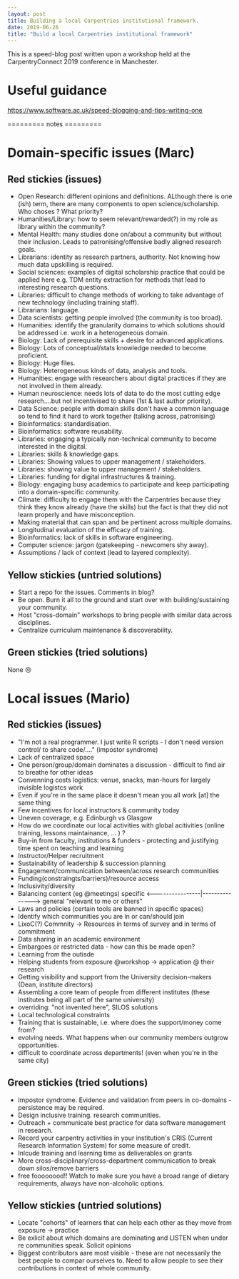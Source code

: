 ```yaml
---
layout: post
title: Building a local Carpentries institutional framework.
date: 2019-06-26
title: "Build a local Carpentries institutional framework"
---
```

This is a speed-blog post written upon a workshop held at the CarpentryConnect 2019 conference in Manchester.

# Useful guidance
https://www.software.ac.uk/speed-blogging-and-tips-writing-one

========= notes =========

# Domain-specific issues (Marc)

## Red stickies (issues)
* Open Research: different opinions and definitions. ALthough there is one (ish) term, there are many components to open science/scholarship. Who choses ? What priority?
* Humanities/Library: how to seem relevant/rewarded(?) in my role as library within the community? 
* Mental Health: many studies done on/about a community but without their inclusion. Leads to patronising/offensive badly aligned research goals.
* Librarians: identity as research partners, authority. Not knowing how much data upskilling is required.
* Social sciences: examples of digital scholarship practice that could be applied here e.g. TDM entity extraction for methods that lead to interesting research questions.
* Libraries: difficult to change methods of working to take advantage of new technology (including training staff).
* Librarians: language.
* Data scientists: getting people involved (the community is too broad).
* Humanities: identify the granularity domains to which solutions should be addressed i.e. work in a heterogeneous domain.
* Biology: Lack of prerequisite skills + desire for advanced applications.
* Biology: Lots of conceptual/stats knowledge needed to become proficient.
* Biology: Huge files.
* Biology: Heterogeneous kinds of data, analysis and tools.
* Humanities: engage with researchers about digital practices if they are not involved in them already.
* Human neuroscience: needs lots of data to do the most cutting edge research....but not incentivised to share (1st & last author priority).
* Data Science: people with domain skills don't have a common language so tend to find it hard to work together (talking across, patronising)
* Bioinformatics: standardisation.
* Bioinformatics: software reusability.
* Libraries: engaging a typically non-technical community to become interested in the digital.
* Libraries: skills & knowledge gaps.
* Libraries: Showing values to upper management / stakeholders. 
* Libraries: showing value to upper management / stakeholders.
* Libraries: funding for digital infrastructures & training. 
* Biology: engaging busy academics to participate and keep participating into a domain-specific community. 
* Climate: difficulty to engage them with the Carpentries because they think they know already (have the skills) but the fact is that they did not learn properly and have misconception.
* Making material that can span and be pertinent across multiple domains.
* Longitudinal evaluation of the efficacy of training. 
* Bioinformatics: lack of skills in software engineering.
* Computer science: jargon (gatekeeping - newcomers shy away).
* Assumptions / lack of context (lead to layered complexity). 

## Yellow stickies (untried solutions)
* Start a repo for the issues. Comments in blog?
* Be open. Burn it all to the ground and start over with building/sustaining your community. 
* Host "cross-domain" workshops to bring people with similar data across disciplines.
* Centralize curriculum maintenance & discoverability.

## Green stickies (tried solutions)
None :cry:

# Local issues (Mario)

## Red stickies (issues)

* "I'm not a real programmer. I just write R scripts - I don't need version control/ to share code/...." (impostor syndrome)
* Lack of centralized space
* One person/group/domain dominates a discussion - difficult to find air to breathe for other ideas
* Convenning costs logistics: venue, snacks, man-hours for largely invisible logistcs work
* Even if you're in the same place it doesn't mean you all work [at] the same thing
* Few incentives for local instructors & community today
* Uneven coverage, e.g. Edinburgh vs Glasgow
* How do we coordinate our local activities with global acitivities (online training, lessons maintainance, ... ) ?
* Buy-in from faculty, institutions & funders - protecting and justifying time spent on teaching and learning 
* Instructor/Helper recruitment
* Sustainability of leadership & succession planning
* Engagement/communication between/across research communities
* Funding(constraingts/barriers)/resource access
* Inclusivity/diversity
* Balancing content (eg @meetings)
  specific <----------------|---------------> general
                    "relevant to me or others"
* Laws and policies (certain tools are banned in specific spaces)
* Identify which communities you are in or can/should join
* LixoC(?) Commnity -> Resources in terms of survey and in terms of commitment
* Data sharing in an academic environment
* Embargoes or restricted data - how can this be made open?
* Learning from the outisde
* Helping students from exposure @workshop -> application @ their research
* Getting visibility and support from the University decision-makers (Dean,
  institute directors)
* Assembling a core team of people from different institutes (these institutes being all part of the same university)
* overriding: "not invented here", SILOS solutions
* Local technological constraints
* Training that is sustainable, i.e. where does the support/money come from?
* evolving needs. What happens when our community members outgrow opportunities.
* difficult to coordinate across departments! (even when you're in the same city)

## Green stickies (tried solutions)

* Impostor syndrome. Evidence and validation from peers in co-domains - persistence may be required.
* Design inclusive training. research  communities.
* Outreach + communicate best practice for data software management in research.
* Record your carpentry activities in your institution's CRIS (Current Research Information System) for some measure of credit.
* Inlcude training and learning time as deliverables on grants
* More cross-disciplinary/cross-department communication to break down silos/remove barriers
* free foooooood!! Watch to make sure you have a broad range of dietary requirements, always have non-alcoholic options.

## Yellow stickies (untried solutions)

* Locate "cohorts" of learners that can help each other as they move from exposure -> practice
* Be exlicit about which domains are dominating and LISTEN when under re communities speak. Solicit opinions
* Biggest contributors aare most visible - these are not necessarily the best people to compar ourselves to. Need to allow people to see their contributions in context of whole community.

